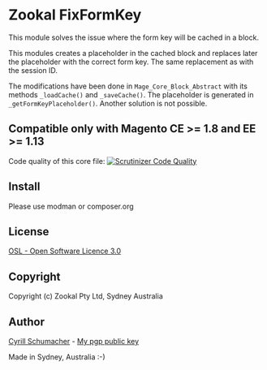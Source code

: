 Zookal FixFormKey
===================

This module solves the issue where the form key will be cached in a block.

This modules creates a placeholder in the cached block and replaces later the placeholder
with the correct form key. The same replacement as with the session ID.

The modifications have been done in `Mage_Core_Block_Abstract` with its methods `_loadCache()`
and `_saveCache()`. The placeholder is generated in `_getFormKeyPlaceholder()`. Another solution is not possible.

## Compatible only with Magento CE >= 1.8 and EE >= 1.13

Code quality of this core file: [![Scrutinizer Code Quality](https://scrutinizer-ci.com/g/Zookal/Magento-FixFormKey/badges/quality-score.png?b=master)](https://scrutinizer-ci.com/g/Zookal/Magento-FixFormKey/?branch=master)

Install
-------

Please use modman or composer.org

License
-------

[OSL - Open Software Licence 3.0](http://opensource.org/licenses/osl-3.0.php)

Copyright
---------

Copyright (c) Zookal Pty Ltd, Sydney Australia

Author
------

[Cyrill Schumacher](https://github.com/SchumacherFM) - [My pgp public key](http://www.schumacher.fm/cyrill.asc)

Made in Sydney, Australia :-)
